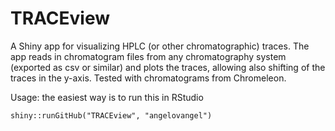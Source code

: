 # TRACEview
A Shiny app for visualizing HPLC (or other chromatographic) traces. The app reads in chromatogram files from any chromatography system (exported as csv or similar) and plots the traces, allowing also shifting of the traces in the y-axis.
Tested with chromatograms from Chromeleon.

Usage:
the easiest way is to run this in RStudio

`shiny::runGitHub("TRACEview", "angelovangel")`


